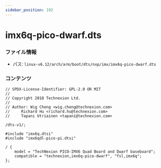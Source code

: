 ```yaml
---
sidebar_position: 192
---
```

# imx6q-pico-dwarf.dts

### ファイル情報

- パス: `linux-v6.12/arch/arm/boot/dts/nxp/imx/imx6q-pico-dwarf.dts`

### コンテンツ

```dts
// SPDX-License-Identifier: GPL-2.0 OR MIT
//
// Copyright 2018 Technexion Ltd.
//
// Author: Wig Cheng <wig.cheng@technexion.com>
//	   Richard Hu <richard.hu@technexion.com>
//	   Tapani Utriainen <tapani@technexion.com>

/dts-v1/;

#include "imx6q.dtsi"
#include "imx6qdl-pico-pi.dtsi"

/ {
	model = "TechNexion PICO-IMX6 Quad Board and Dwarf baseboard";
	compatible = "technexion,imx6q-pico-dwarf", "fsl,imx6q";
};

```
